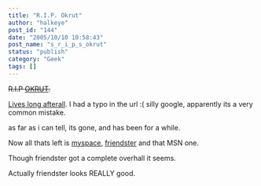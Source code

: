 ```yaml
---
title: "R.I.P. Okrut"
author: "halkeye"
post_id: "144"
date: "2005/10/10 10:58:43"
post_name: "s_r_i_p_s_okrut"
status: "publish"
category: "Geek"
tags: []
---
```


<s>R.I.P [OKRUT](https://www.okrut.com).</s>  

[Lives long afterall](https://www.orkut.com). I had a typo in the url :( silly google, apparently its a very common mistake.

as far as i can tell, its gone, and has been for a while.

Now all thats left is [myspace](https://www.myspace.com/halkeye), [friendster](https://www.friendster.com) and that MSN one.

Though friendster got a complete overhall it seems.

Actually friendster looks REALLY good.
